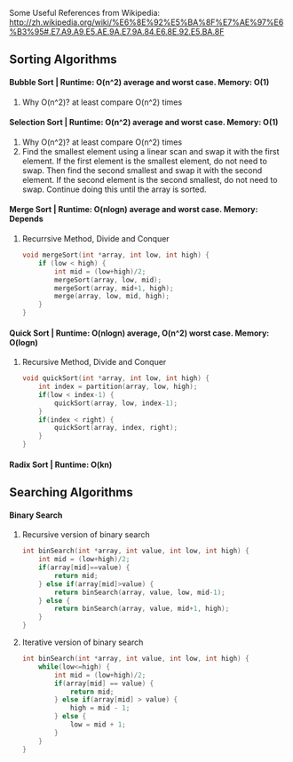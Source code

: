 Some Useful References from Wikipedia: http://zh.wikipedia.org/wiki/%E6%8E%92%E5%BA%8F%E7%AE%97%E6%B3%95#.E7.A9.A9.E5.AE.9A.E7.9A.84.E6.8E.92.E5.BA.8F

## Sorting Algorithms
#### Bubble Sort | Runtime: O(n^2) average and worst case. Memory: O(1)
1. Why O(n^2)? at least compare O(n^2) times

#### Selection Sort | Runtime: O(n^2) average and worst case. Memory: O(1)
1. Why O(n^2)? at least compare O(n^2) times
2. Find the smallest element using a linear scan and swap it with the first element. If the first element is the smallest element, do not need to swap. Then find the second smallest and swap it with the second element. If the second element is the second smallest, do not need to swap. Continue doing this until the array is sorted.

#### Merge Sort | Runtime: O(nlogn) average and worst case. Memory: Depends
1. Recurrsive Method, Divide and Conquer

	```cpp
	void mergeSort(int *array, int low, int high) {
		if (low < high) {
			int mid = (low+high)/2;
			mergeSort(array, low, mid);
			mergeSort(array, mid+1, high);
			merge(array, low, mid, high);
		}
	}
	```

#### Quick Sort | Runtime: O(nlogn) average, O(n^2) worst case. Memory: O(logn)
1. Recursive Method, Divide and Conquer

	```cpp
	void quickSort(int *array, int low, int high) {
		int index = partition(array, low, high);
		if(low < index-1) {
			quickSort(array, low, index-1);
		}
		if(index < right) {
			quickSort(array, index, right);
		}
	}
	```

#### Radix Sort | Runtime: O(kn)


## Searching Algorithms
#### Binary Search
1. Recursive version of binary search

	```cpp
	int binSearch(int *array, int value, int low, int high) {
		int mid = (low+high)/2;
		if(array[mid]==value) {
			return mid;
		} else if(array[mid]>value) {
			return binSearch(array, value, low, mid-1);
		} else {
			return binSearch(array, value, mid+1, high);
		}
	}
	```
	
2. Iterative version of binary search

	```cpp
	int binSearch(int *array, int value, int low, int high) {
		while(low<=high) {
			int mid = (low+high)/2;
			if(array[mid] == value) {
				return mid;
			} else if(array[mid] > value) {
				high = mid - 1;
			} else {
				low = mid + 1;
			}
		}
	}
	```
	

